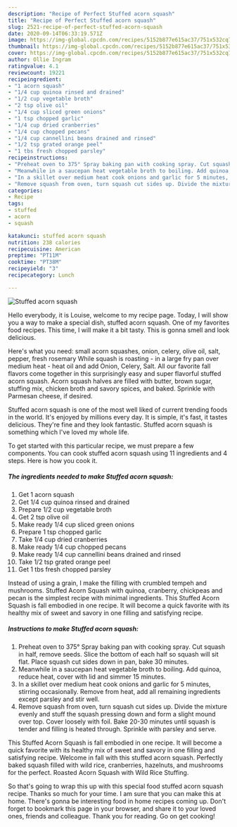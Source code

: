 ```yaml
---
description: "Recipe of Perfect Stuffed acorn squash"
title: "Recipe of Perfect Stuffed acorn squash"
slug: 2521-recipe-of-perfect-stuffed-acorn-squash
date: 2020-09-14T06:33:19.571Z
image: https://img-global.cpcdn.com/recipes/5152b877e615ac37/751x532cq70/stuffed-acorn-squash-recipe-main-photo.jpg
thumbnail: https://img-global.cpcdn.com/recipes/5152b877e615ac37/751x532cq70/stuffed-acorn-squash-recipe-main-photo.jpg
cover: https://img-global.cpcdn.com/recipes/5152b877e615ac37/751x532cq70/stuffed-acorn-squash-recipe-main-photo.jpg
author: Ollie Ingram
ratingvalue: 4.1
reviewcount: 19221
recipeingredient:
- "1 acorn squash"
- "1/4 cup quinoa rinsed and drained"
- "1/2 cup vegetable broth"
- "2 tsp olive oil"
- "1/4 cup sliced green onions"
- "1 tsp chopped garlic"
- "1/4 cup dried cranberries"
- "1/4 cup chopped pecans"
- "1/4 cup cannellini beans drained and rinsed"
- "1/2 tsp grated orange peel"
- "1 tbs fresh chopped parsley"
recipeinstructions:
- "Preheat oven to 375° Spray baking pan with cooking spray. Cut squash in half, remove seeds. Slice the bottom of each half so squash will sit flat. Place squash cut sides down in pan, bake 30 minutes."
- "Meanwhile in a saucepan heat vegetable broth to boiling. Add quinoa, reduce heat, cover with lid and simmer 15 minutes."
- "In a skillet over medium heat cook onions and garlic for 5 minutes, stirring occasionally. Remove from heat, add all remaining ingredients except parsley and stir well."
- "Remove squash from oven, turn squash cut sides up. Divide the mixture evenly and stuff the squash pressing down and form a slight mound over top. Cover loosely with foil. Bake 20-30 minutes until squash is tender and filling is heated through. Sprinkle with parsley and serve."
categories:
- Recipe
tags:
- stuffed
- acorn
- squash

katakunci: stuffed acorn squash 
nutrition: 238 calories
recipecuisine: American
preptime: "PT11M"
cooktime: "PT38M"
recipeyield: "3"
recipecategory: Lunch

---
```



![Stuffed acorn squash](https://img-global.cpcdn.com/recipes/5152b877e615ac37/751x532cq70/stuffed-acorn-squash-recipe-main-photo.jpg)

Hello everybody, it is Louise, welcome to my recipe page. Today, I will show you a way to make a special dish, stuffed acorn squash. One of my favorites food recipes. This time, I will make it a bit tasty. This is gonna smell and look delicious.

Here&#39;s what you need: small acorn squashes, onion, celery, olive oil, salt, pepper, fresh rosemary While squash is roasting - in a large fry pan over medium heat - heat oil and add Onion, Celery, Salt. All our favorite fall flavors come together in this surprisingly easy and super flavorful stuffed acorn squash. Acorn squash halves are filled with butter, brown sugar, stuffing mix, chicken broth and savory spices, and baked. Sprinkle with Parmesan cheese, if desired.

Stuffed acorn squash is one of the most well liked of current trending foods in the world. It's enjoyed by millions every day. It is simple, it's fast, it tastes delicious. They're fine and they look fantastic. Stuffed acorn squash is something which I've loved my whole life.


To get started with this particular recipe, we must prepare a few components. You can cook stuffed acorn squash using 11 ingredients and 4 steps. Here is how you cook it.

<!--inarticleads1-->

##### The ingredients needed to make Stuffed acorn squash:

1. Get 1 acorn squash
1. Get 1/4 cup quinoa rinsed and drained
1. Prepare 1/2 cup vegetable broth
1. Get 2 tsp olive oil
1. Make ready 1/4 cup sliced green onions
1. Prepare 1 tsp chopped garlic
1. Take 1/4 cup dried cranberries
1. Make ready 1/4 cup chopped pecans
1. Make ready 1/4 cup cannellini beans drained and rinsed
1. Take 1/2 tsp grated orange peel
1. Get 1 tbs fresh chopped parsley


Instead of using a grain, I make the filling with crumbled tempeh and mushrooms. Stuffed Acorn Squash with quinoa, cranberry, chickpeas and pecan is the simplest recipe with minimal ingredients. This Stuffed Acorn Squash is fall embodied in one recipe. It will become a quick favorite with its healthy mix of sweet and savory in one filling and satisfying recipe. 

<!--inarticleads2-->

##### Instructions to make Stuffed acorn squash:

1. Preheat oven to 375° Spray baking pan with cooking spray. Cut squash in half, remove seeds. Slice the bottom of each half so squash will sit flat. Place squash cut sides down in pan, bake 30 minutes.
1. Meanwhile in a saucepan heat vegetable broth to boiling. Add quinoa, reduce heat, cover with lid and simmer 15 minutes.
1. In a skillet over medium heat cook onions and garlic for 5 minutes, stirring occasionally. Remove from heat, add all remaining ingredients except parsley and stir well.
1. Remove squash from oven, turn squash cut sides up. Divide the mixture evenly and stuff the squash pressing down and form a slight mound over top. Cover loosely with foil. Bake 20-30 minutes until squash is tender and filling is heated through. Sprinkle with parsley and serve.


This Stuffed Acorn Squash is fall embodied in one recipe. It will become a quick favorite with its healthy mix of sweet and savory in one filling and satisfying recipe. Welcome in fall with this stuffed acorn squash. Perfectly baked squash filled with wild rice, cranberries, hazelnuts, and mushrooms for the perfect. Roasted Acorn Squash with Wild Rice Stuffing. 

So that's going to wrap this up with this special food stuffed acorn squash recipe. Thanks so much for your time. I am sure that you can make this at home. There's gonna be interesting food in home recipes coming up. Don't forget to bookmark this page in your browser, and share it to your loved ones, friends and colleague. Thank you for reading. Go on get cooking!
